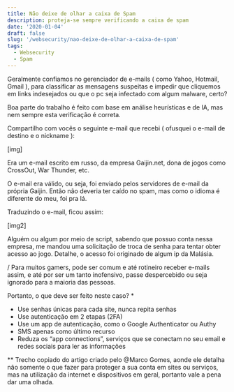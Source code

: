 ```yaml
---
title: Não deixe de olhar a caixa de Spam
description: proteja-se sempre verificando a caixa de spam
date: '2020-01-04'
draft: false
slug: '/websecurity/nao-deixe-de-olhar-a-caixa-de-spam'
tags:
  - Websecurity
  - Spam
---
```


Geralmente confiamos no gerenciador de e-mails ( como Yahoo, Hotmail, Gmail ), para classificar as mensagens suspeitas e impedir que cliquemos em links indesejados ou que o pc seja infectado com algum malware, certo?

Boa parte do trabalho é feito com base em análise heurísticas e de IA, mas nem sempre esta verificação é correta.

Compartilho com vocês o seguinte e-mail que recebi ( ofusquei o e-mail de destino e o nickname ):

[img]

Era um e-mail escrito em russo, da empresa Gaijin.net, dona de jogos como CrossOut, War Thunder, etc.

O e-mail era válido, ou seja, foi enviado pelos servidores de e-mail da própria Gaijin. Então não deveria ter caído no spam, mas como o idioma é diferente do meu, foi pra lá.

Traduzindo o e-mail, ficou assim:

[img2]

Alguém ou algum por meio de script, sabendo que possuo conta nessa empresa, me mandou uma solicitação de troca de senha para tentar obter acesso ao jogo. Detalhe, o acesso foi originado de algum ip da Malásia.

/ Para muitos gamers, pode ser comum e até rotineiro receber e-mails assim, e até por ser um tanto inofensivo, passe despercebido ou seja ignorado para a maioria das pessoas.

Portanto, o que deve ser feito neste caso? \*

- Use senhas únicas para cada site, nunca repita senhas
- Use autenticação em 2 etapas (2FA)
- Use um app de autenticação, como o Google Authenticator ou Authy
- SMS apenas como último recurso
- Reduza os “app connections”, serviços que se conectam no seu email e redes sociais para ler as informações

\*\* Trecho copiado do artigo criado pelo @Marco Gomes, aonde ele detalha não somente o que fazer para proteger a sua conta em sites ou serviços, mas na utilização da internet e dispositivos em geral, portanto vale a pena dar uma olhada.
